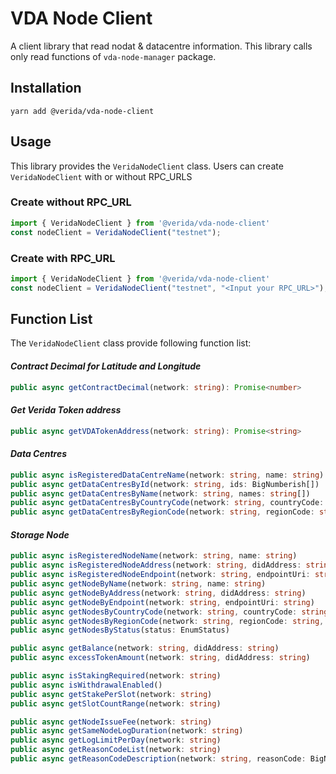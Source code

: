 
# VDA Node Client
A client library that read nodat & datacentre information.
This library calls only read functions of `vda-node-manager` package.

## Installation

```
yarn add @verida/vda-node-client

```

## Usage
This library provides the `VeridaNodeClient` class.
Users can create `VeridaNodeClient` with or without RPC_URLS
### Create without RPC_URL
```ts
import { VeridaNodeClient } from '@verida/vda-node-client'
const nodeClient = VeridaNodeClient("testnet");
```
### Create with RPC_URL
```ts
import { VeridaNodeClient } from '@verida/vda-node-client'
const nodeClient = VeridaNodeClient("testnet", "<Input your RPC_URL>");
```

## Function List
The `VeridaNodeClient` class provide following function list:

#### *Contract Decimal for Latitude and Longitude*
```ts
public async getContractDecimal(network: string): Promise<number>
```
#### *Get Verida Token address*
```ts
public async getVDATokenAddress(network: string): Promise<string>
```
#### *Data Centres*
```ts
public async isRegisteredDataCentreName(network: string, name: string)
public async getDataCentresById(network: string, ids: BigNumberish[])
public async getDataCentresByName(network: string, names: string[])
public async getDataCentresByCountryCode(network: string, countryCode: string, status?: EnumStatus)
public async getDataCentresByRegionCode(network: string, regionCode: string, status?: EnumStatus)
```
#### *Storage Node*
```ts
public async isRegisteredNodeName(network: string, name: string)
public async isRegisteredNodeAddress(network: string, didAddress: string)
public async isRegisteredNodeEndpoint(network: string, endpointUri: string)
public async getNodeByName(network: string, name: string)
public async getNodeByAddress(network: string, didAddress: string)
public async getNodeByEndpoint(network: string, endpointUri: string)
public async getNodesByCountryCode(network: string, countryCode: string, status?: EnumStatus)
public async getNodesByRegionCode(network: string, regionCode: string, status?: EnumStatus)
public async getNodesByStatus(status: EnumStatus)

public async getBalance(network: string, didAddress: string)
public async excessTokenAmount(network: string, didAddress: string)

public async isStakingRequired(network: string)
public async isWithdrawalEnabled()
public async getStakePerSlot(network: string)
public async getSlotCountRange(network: string)

public async getNodeIssueFee(network: string)
public async getSameNodeLogDuration(network: string)
public async getLogLimitPerDay(network: string)
public async getReasonCodeList(network: string)
public async getReasonCodeDescription(network: string, reasonCode: BigNumberish)
```

